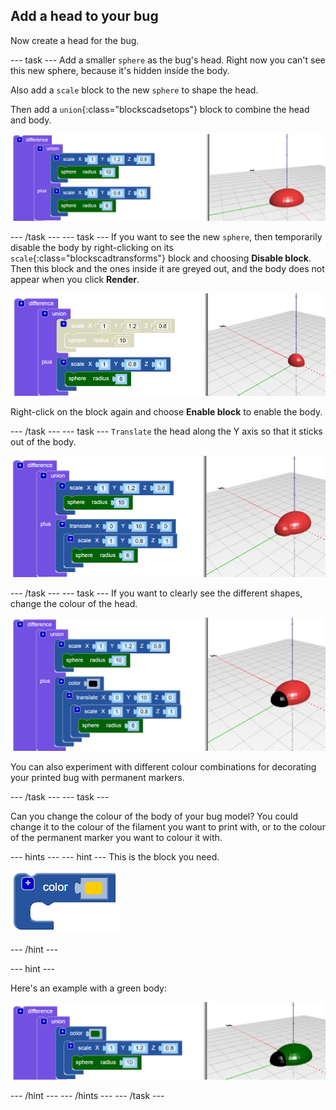 ## Add a head to your bug

Now create a head for the bug.

--- task --- Add a smaller `sphere` as the bug's head. Right now you can't see this new sphere, because it's hidden inside the body.

Also add a `scale` block to the new `sphere` to shape the head.

Then add a `union`{:class="blockscadsetops"} block to combine the head and body.

![screenshot](images/bug-head-hidden.png)

--- /task --- --- task --- If you want to see the new `sphere`, then temporarily disable the body by right-clicking on its `scale`{:class="blockscadtransforms"} block and choosing **Disable block**. Then this block and the ones inside it are greyed out, and the body does not appear when you click **Render**.

![screenshot](images/bug-disable.png)

Right-click on the block again and choose **Enable block** to enable the body.

--- /task --- --- task --- `Translate` the head along the Y axis so that it sticks out of the body.

  ![screenshot](images/bug-head.png)

--- /task --- --- task --- If you want to clearly see the different shapes, change the colour of the head.

![screenshot](images/bug-head-black.png)

You can also experiment with different colour combinations for decorating your printed bug with permanent markers.

--- /task --- --- task ---

Can you change the colour of the body of your bug model? You could change it to the colour of the filament you want to print with, or to the colour of the permanent marker you want to colour it with.

--- hints --- --- hint --- This is the block you need.

![screenshot](images/bug-colour-block.png)

--- /hint ---

--- hint ---

Here's an example with a green body:

![screenshot](images/bug-body-colour.png)

--- /hint --- --- /hints --- --- /task ---




  
